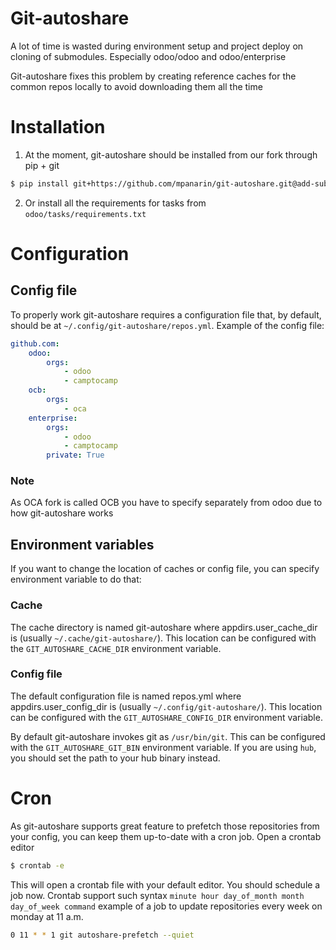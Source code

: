 <!--
This file has been generated with 'invoke project.sync'.
Do not modify. Any manual change will be lost.
Please propose your modification on
https://github.com/camptocamp/odoo-template instead.
-->
# Git-autoshare

A lot of time is wasted during environment setup and project deploy on cloning
of submodules. Especially odoo/odoo and odoo/enterprise

Git-autoshare fixes this problem by creating reference caches for the common
repos locally to avoid downloading them all the time

# Installation

  1. At the moment, git-autoshare should be installed from our fork through pip + git

  ```bash
  $ pip install git+https://github.com/mpanarin/git-autoshare.git@add-submodule-support
  ```

  2. Or install all the requirements for tasks from `odoo/tasks/requirements.txt`

# Configuration

## Config file

To properly work git-autoshare requires a configuration file that, by
default, should be at `~/.config/git-autoshare/repos.yml`. Example of the config
file:

```yml
github.com:
    odoo:
        orgs:
            - odoo
            - camptocamp
    ocb:
        orgs:
            - oca
    enterprise:
        orgs:
            - odoo
            - camptocamp
        private: True
```

### Note

As OCA fork is called OCB you have to specify separately from odoo due to how
git-autoshare works

## Environment variables

If you want to change the location of caches or config file, you can specify
environment variable to do that:

### Cache

The cache directory is named git-autoshare where appdirs.user_cache_dir is
(usually `~/.cache/git-autoshare/`). This location can be configured with the
`GIT_AUTOSHARE_CACHE_DIR` environment variable.

### Config file

The default configuration file is named repos.yml where appdirs.user_config_dir
is (usually `~/.config/git-autoshare/`). This location can be configured with the
`GIT_AUTOSHARE_CONFIG_DIR` environment variable.

By default git-autoshare invokes git as `/usr/bin/git`. This can be configured
with the `GIT_AUTOSHARE_GIT_BIN` environment variable. If you are using `hub`,
you should set the path to your hub binary instead.

# Cron

As git-autoshare supports great feature to prefetch those repositories from
your config, you can keep them up-to-date with a cron job. Open a crontab editor

  ```bash
  $ crontab -e
  ```
This will open a crontab file with your default editor. You should schedule a job now.
Crontab support such syntax `minute hour day_of_month month day_of_week command`
example of a job to update repositories every week on monday at 11 a.m.

  ```bash
  0 11 * * 1 git autoshare-prefetch --quiet
  ```
